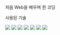 처음 Web을 배우며 한 코딩

사용된 기술

<img src="https://img.shields.io/badge/HTML-E34F26?style=flat-square&amp;logo=HTML5&amp;logoColor=white&amp;" />
<img src="https://img.shields.io/badge/CSS-1572B6?style=flat-square&amp;logo=CSS3&amp;logoColor=white&amp;" />
<img src="https://img.shields.io/badge/JavaScript-F7DF1E?style=flat-square&amp;logo=JavaScript&amp;logoColor=white&amp;" />
<img src="https://img.shields.io/badge/JQuery-0769AD?style=flat-square&amp;logo=JQuery&amp;logoColor=white&amp;" /> 
<img src="https://img.shields.io/badge/PhotoShop-31A8FF?style=flat-square&amp;logo=Adobe Photoshop&amp;logoColor=white&amp;" />
<img src="https://img.shields.io/badge/Illustrator-FF9A00?style=flat-square&amp;logo=Adobe Illustrator&amp;logoColor=white&amp;" />
<img src="https://img.shields.io/badge/XD-FF61F6?style=flat-square&amp;logo=Adobe XD&amp;logoColor=white&amp;" />
